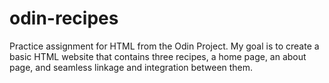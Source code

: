 # odin-recipes

Practice assignment for HTML from the Odin Project. My goal is to create a basic HTML website that contains three recipes, a home page, an about page, and seamless linkage and integration between them. 
